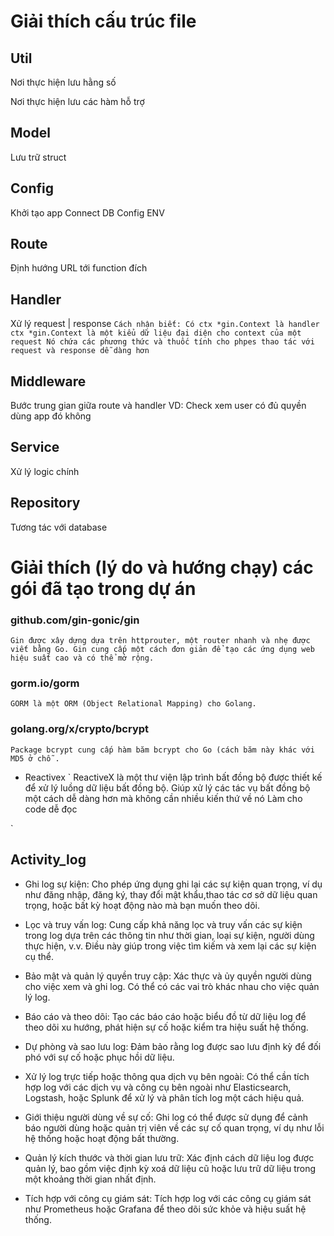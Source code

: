 
# Giải thích cấu trúc file
## Util
Nơi thực hiện lưu hằng số

Nơi thực hiện lưu các hàm hỗ trợ

## Model
Lưu trữ struct

## Config
Khởi tạo app
Connect DB
Config ENV

## Route
Định hướng URL tới function đích

## Handler
Xử lý request | response
`
Cách nhận biết: Có ctx *gin.Context là handler
ctx *gin.Context là một kiểu dữ liệu đại diện cho context của một request
Nó chứa các phương thức và thuốc tính cho phpes thao tác với request và response dễ dàng hơn
`


## Middleware
Bước trung gian giữa route và handler
VD: Check xem user có đủ quyền dùng app đó không

## Service
Xử lý logic chính

## Repository
Tương tác với database

# Giải thích (lý do và hướng chạy) các gói đã tạo trong dự án
### github.com/gin-gonic/gin
`
Gin được xây dựng dựa trên httprouter, một router nhanh và nhẹ được viết bằng Go.
Gin cung cấp một cách đơn giản để tạo các ứng dụng web hiệu suất cao và có thể mở rộng.
`

### gorm.io/gorm
`
GORM là một ORM (Object Relational Mapping) cho Golang.
`

### golang.org/x/crypto/bcrypt
`
Package bcrypt cung cấp hàm băm bcrypt cho Go (cách băm này khác
với MD5 ở chỗ .
`

- Reactivex
`
ReactiveX là một thư viện lập trình bất đồng bộ được thiết kế để xử lý luồng dữ liệu bất đồng bộ.
Giúp xử lý các tác vụ bất đồng bộ một cách dễ dàng hơn mà không cần
nhiều kiến thứ về nó
Làm cho code dễ đọc

`

## Activity_log
 - Ghi log sự kiện: Cho phép ứng dụng ghi lại các sự kiện quan trọng,
ví dụ như đăng nhập, đăng ký, thay đổi mật khẩu,thao tác cơ sở dữ liệu quan trọng,
hoặc bất kỳ hoạt động nào mà bạn muốn theo dõi.

 - Lọc và truy vấn log: Cung cấp khả năng lọc và truy vấn các sự kiện
trong log dựa trên các thông tin như thời gian, loại sự kiện, người dùng thực hiện, v.v.
Điều này giúp trong việc tìm kiếm và xem lại các sự kiện cụ thể.

 - Bảo mật và quản lý quyền truy cập: Xác thực và ủy quyền người dùng cho việc xem và ghi log.
Có thể có các vai trò khác nhau cho việc quản lý log.

- Báo cáo và theo dõi: Tạo các báo cáo hoặc biểu đồ từ dữ liệu log để theo dõi xu hướng,
phát hiện sự cố hoặc kiểm tra hiệu suất hệ thống.

 - Dự phòng và sao lưu log: Đảm bảo rằng log được sao lưu định kỳ để đối phó với sự cố hoặc phục hồi dữ liệu.

- Xử lý log trực tiếp hoặc thông qua dịch vụ bên ngoài: Có thể cần tích hợp log với các dịch vụ
và công cụ bên ngoài như Elasticsearch, Logstash, hoặc Splunk để xử lý và phân tích log một cách hiệu quả.

- Giới thiệu người dùng về sự cố: Ghi log có thể được sử dụng để cảnh báo người dùng hoặc
quản trị viên về các sự cố quan trọng, ví dụ như lỗi hệ thống hoặc hoạt động bất thường.

 - Quản lý kích thước và thời gian lưu trữ: Xác định cách dữ liệu log được quản lý,
bao gồm việc định kỳ xoá dữ liệu cũ hoặc lưu trữ dữ liệu trong một khoảng thời gian nhất định.

 - Tích hợp với công cụ giám sát: Tích hợp log với các công cụ giám sát như Prometheus
hoặc Grafana để theo dõi sức khỏe và hiệu suất hệ thống.